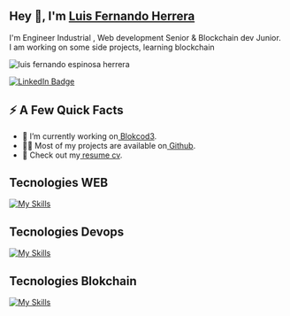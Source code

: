 <h2>Hey 👋, I'm
    <a href="https://www.linkedin.com/in/luiferch/">Luis Fernando Herrera
</a>
</h2>


<p>I'm  Engineer Industrial , Web development Senior & Blockchain dev Junior.
    <br>I am working on some side projects, learning blockchain
 </p>
 <img src="https://github-readme-stats.vercel.app/api?username=Luif3rch&show_icons=true&count_private=true" alt="luis fernando espinosa herrera"/>

<p>
    <a href="https://www.linkedin.com/in/luiferch/">
        <img
            src="https://img.shields.io/badge/-@luiferch-0077B5?style=flat-square&amp;labelColor=0077B5&amp;logo=LinkedIn&amp;https://www.linkedin.com/in/luiferch/"
            alt="LinkedIn Badge"></a>
        </p>
                    <h2>⚡️ A Few Quick Facts</h2>
                    <ul>
                        <li>🔭 I’m currently working on<a href="[https://github.com/Spiderpig86/Cirrus](https://www.blokcod3.com/)"> Blokcod3</a>.</li>
                        <li>👨‍💻 Most of my projects are available on<a href=""> Github</a>.</li>
                        <li>📙 Check out my<a href=""> resume cv</a>.</li>
                    </ul>
<h2>Tecnologies WEB</h2>

[![My Skills](https://skillicons.dev/icons?i=wordpress,html,js,ts,css,sass,react,vue,tailwind,graphql,mysql,mongodb,nodejs,nextjs,php,laravel&perline=10)](https://skillicons.dev)

<h2>Tecnologies Devops</h2>

[![My Skills](https://skillicons.dev/icons?i=bash,gcp,azure,docker,gitlab,github,git,webpack,kubernetes,linux,jenkins&perline=10)](https://skillicons.dev)

<h2>Tecnologies Blokchain</h2>

[![My Skills](https://skillicons.dev/icons?i=remix,gcp,rust,solidity,py,flutter&perline=10)](https://skillicons.dev)
